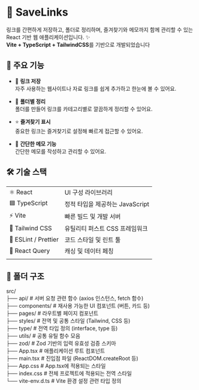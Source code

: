 # 📎 SaveLinks

링크를 간편하게 저장하고, 폴더로 정리하며, 즐겨찾기와 메모까지 함께 관리할 수 있는 React 기반 웹 애플리케이션입니다. ✨  
**Vite + TypeScript + TailwindCSS**를 기반으로 개발되었습니다

## 🌟 주요 기능

- 🔗 **링크 저장**  
  자주 사용하는 웹사이트나 자료 링크를 쉽게 추가하고 한눈에 볼 수 있어요.

- 📁 **폴더별 정리**  
  폴더를 만들어 링크를 카테고리별로 깔끔하게 정리할 수 있어요.

- ⭐ **즐겨찾기 표시**  
  중요한 링크는 즐겨찾기로 설정해 빠르게 접근할 수 있어요.

- 📝 **간단한 메모 기능**  
  간단한 메모를 작성하고 관리할 수 있어요.

## 🛠️ 기술 스택

|                      |                                 |
| -------------------- | ------------------------------- |
| ⚛️ React             | UI 구성 라이브러리              |
| 🟦 TypeScript        | 정적 타입을 제공하는 JavaScript |
| ⚡ Vite              | 빠른 빌드 및 개발 서버          |
| 🎨 Tailwind CSS      | 유틸리티 퍼스트 CSS 프레임워크  |
| 🧹 ESLint / Prettier | 코드 스타일 및 린트 툴          |
| 🎈 React Query       | 캐싱 및 데이터 페칭             |
|                      |                                 |

## 📂 폴더 구조

src/ <br>
├── api/ # 서버 요청 관련 함수 (axios 인스턴스, fetch 함수) <br>
├── components/ # 재사용 가능한 UI 컴포넌트 (버튼, 카드 등) <br>
├── pages/ # 라우트별 페이지 컴포넌트 <br>
├── styles/ # 전역 및 공통 스타일 (Tailwind, CSS 등) <br>
├── type/ # 전역 타입 정의 (interface, type 등) <br>
├── utils/ # 공통 유틸 함수 모음 <br>
├── zod/ # Zod 기반의 입력 유효성 검증 스키마 <br>
├── App.tsx # 애플리케이션 루트 컴포넌트 <br>
├── main.tsx # 진입점 파일 (ReactDOM.createRoot 등) <br>
├── App.css # App.tsx에 적용되는 스타일 <br>
├── index.css # 전체 프로젝트에 적용되는 전역 스타일 <br>
└── vite-env.d.ts # Vite 환경 설정 관련 타입 정의 <br>

